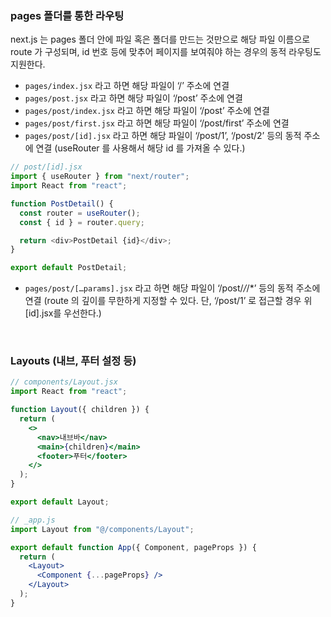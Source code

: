 ### pages 폴더를 통한 라우팅

next.js 는 pages 폴더 안에 파일 혹은 폴더를 만드는 것만으로 해당 파일 이름으로 route 가 구성되며, id 번호 등에 맞추어 페이지를 보여줘야 하는 경우의 동적 라우팅도 지원한다.

- `pages/index.jsx` 라고 하면 해당 파일이 ‘/’ 주소에 연결
- `pages/post.jsx` 라고 하면 해당 파일이 ‘/post’ 주소에 연결
- `pages/post/index.jsx` 라고 하면 해당 파일이 ‘/post’ 주소에 연결
- `pages/post/first.jsx` 라고 하면 해당 파일이 ‘/post/first’ 주소에 연결
- `pages/post/[id].jsx` 라고 하면 해당 파일이 ‘/post/1’, ‘/post/2’ 등의 동적 주소에 연결 (useRouter 를 사용해서 해당 id 를 가져올 수 있다.)

```js
// post/[id].jsx
import { useRouter } from "next/router";
import React from "react";

function PostDetail() {
  const router = useRouter();
  const { id } = router.query;

  return <div>PostDetail {id}</div>;
}

export default PostDetail;
```

- `pages/post/[…params].jsx` 라고 하면 해당 파일이 ‘/post/_/_/\*’ 등의 동적 주소에 연결 (route 의 깊이를 무한하게 지정할 수 있다. 단, ‘/post/1’ 로 접근할 경우 위 [id].jsx를 우선한다.)

<br/>

### Layouts (내브, 푸터 설정 등)

```jsx
// components/Layout.jsx
import React from "react";

function Layout({ children }) {
  return (
    <>
      <nav>내브바</nav>
      <main>{children}</main>
      <footer>푸터</footer>
    </>
  );
}

export default Layout;
```

```jsx
// _app.js
import Layout from "@/components/Layout";

export default function App({ Component, pageProps }) {
  return (
    <Layout>
      <Component {...pageProps} />
    </Layout>
  );
}
```

<br/>
